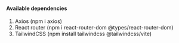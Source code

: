 #### Available dependencies
1. Axios (npm i axios)
2. React router (npm i react-router-dom @types/react-router-dom)
3. TailwindCSS (npm install tailwindcss @tailwindcss/vite)
